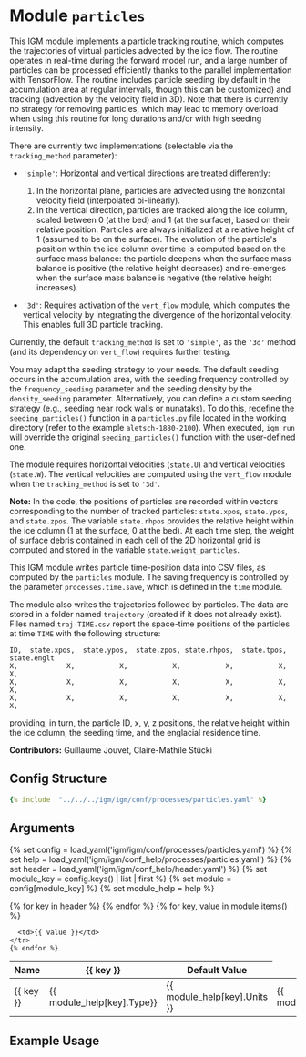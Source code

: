 # Module `particles`
This IGM module implements a particle tracking routine, which computes the trajectories of virtual particles advected by the ice flow. The routine operates in real-time during the forward model run, and a large number of particles can be processed efficiently thanks to the parallel implementation with TensorFlow. The routine includes particle seeding (by default in the accumulation area at regular intervals, though this can be customized) and tracking (advection by the velocity field in 3D). Note that there is currently no strategy for removing particles, which may lead to memory overload when using this routine for long durations and/or with high seeding intensity.

There are currently two implementations (selectable via the `tracking_method` parameter):

- `'simple'`: Horizontal and vertical directions are treated differently:
  1. In the horizontal plane, particles are advected using the horizontal velocity field (interpolated bi-linearly).
  2. In the vertical direction, particles are tracked along the ice column, scaled between 0 (at the bed) and 1 (at the surface), based on their relative position. Particles are always initialized at a relative height of 1 (assumed to be on the surface). The evolution of the particle's position within the ice column over time is computed based on the surface mass balance: the particle deepens when the surface mass balance is positive (the relative height decreases) and re-emerges when the surface mass balance is negative (the relative height increases).

- `'3d'`: Requires activation of the `vert_flow` module, which computes the vertical velocity by integrating the divergence of the horizontal velocity. This enables full 3D particle tracking.

Currently, the default `tracking_method` is set to `'simple'`, as the `'3d'` method (and its dependency on `vert_flow`) requires further testing.

You may adapt the seeding strategy to your needs. The default seeding occurs in the accumulation area, with the seeding frequency controlled by the `frequency_seeding` parameter and the seeding density by the `density_seeding` parameter. Alternatively, you can define a custom seeding strategy (e.g., seeding near rock walls or nunataks). To do this, redefine the `seeding_particles()` function in a `particles.py` file located in the working directory (refer to the example `aletsch-1880-2100`). When executed, `igm_run` will override the original `seeding_particles()` function with the user-defined one.

The module requires horizontal velocities (`state.U`) and vertical velocities (`state.W`). The vertical velocities are computed using the `vert_flow` module when the `tracking_method` is set to `'3d'`.

**Note:** In the code, the positions of particles are recorded within vectors corresponding to the number of tracked particles: `state.xpos`, `state.ypos`, and `state.zpos`. The variable `state.rhpos` provides the relative height within the ice column (1 at the surface, 0 at the bed). At each time step, the weight of surface debris contained in each cell of the 2D horizontal grid is computed and stored in the variable `state.weight_particles`.

This IGM module writes particle time-position data into CSV files, as computed by the `particles` module. The saving frequency is controlled by the parameter `processes.time.save`, which is defined in the `time` module.

The module also writes the trajectories followed by particles. The data are stored in a folder named `trajectory` (created if it does not already exist). Files named `traj-TIME.csv` report the space-time positions of the particles at time `TIME` with the following structure:

```
ID,  state.xpos,  state.ypos,  state.zpos, state.rhpos,  state.tpos, state.englt
X,            X,           X,           X,           X,           X,           X,
X,            X,           X,           X,           X,           X,           X,
X,            X,           X,           X,           X,           X,           X,
```

providing, in turn, the particle ID, x, y, z positions, the relative height within the ice column, the seeding time, and the englacial residence time.

**Contributors:** Guillaume Jouvet, Claire-Mathile Stücki

## Config Structure  
~~~yaml
{% include  "../../../igm/igm/conf/processes/particles.yaml" %}
~~~

## Arguments
{% set config = load_yaml('igm/igm/conf/processes/particles.yaml') %}
{% set help = load_yaml('igm/igm/conf_help/processes/particles.yaml') %}
{% set header = load_yaml('igm/igm/conf_help/header.yaml') %}
{% set module_key = config.keys() | list | first %}
{% set module = config[module_key] %}
{% set module_help = help %}

<table>
  <thead>
    <tr>
      <th>Name</th>
      {% for key in header %}
      <th>{{ key }}</th>
      {% endfor %}
      <th>Default Value</th>
    </tr>
  </thead>
  <tbody>
    {% for key, value in module.items() %}
    <tr>
      <td>{{ key }}</td>
      <td>{{ module_help[key].Type}}</td>
      <!-- <td>{{ module_help[key].Units}}</td> -->
      <td><span class="math">{{ module_help[key].Units }}</span></td>
      <td>{{ module_help[key].Description}}</td>

      <td>{{ value }}</td>
    </tr>
    {% endfor %}
  </tbody>
</table>

<script type="text/javascript">
  MathJax.Hub.Queue(["Typeset", MathJax.Hub]);
</script>

## Example Usage